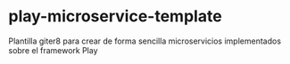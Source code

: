 play-microservice-template
==========================

Plantilla giter8 para crear de forma sencilla microservicios implementados sobre el framework Play
